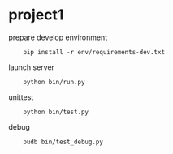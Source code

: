project1
==============

prepare develop environment
```
	pip install -r env/requirements-dev.txt
```

launch server
```
	python bin/run.py
```

unittest
```
	python bin/test.py
```

debug
```
	pudb bin/test_debug.py
```